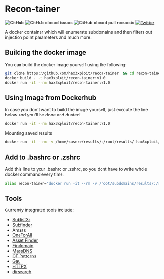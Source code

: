# Recon-tainer



![GitHub](https://img.shields.io/github/license/hax3xploit/recon-taineR)
![GitHub closed issues](https://img.shields.io/github/issues-closed/hax3xploit/recon-taineR)
![GitHub closed pull requests](https://img.shields.io/github/issues-pr-closed/hax3xploit/recon-taineR)
[![Twitter](https://img.shields.io/twitter/url/https/twitter.com/cloudposse.svg?style=social&label=%40hax.3xploit)](https://twitter.com/hax.3xploit)

A docker container which will enumerate subdomains and then filters out injection point parameters and much more.


## Building the docker image
You can build the docker image yourself using the following:

```bash
git clone https://github.com/hax3xploit/recon-tainer  && cd recon-tainer
docker build . -t hax3xploit/recon-tainer:v1.0 
docker run -it --rm hax3xploit/recon-tainer:v1.0 
```

## Using Image from Dockerhub
In case you don't want to build the image yourself, just execute the line below and you'll be done and dusted. 

```bash
docker run -it --rm hax3xploit/recon-tainer:v1.0
```

Mounting saved results
```bash
docker run -it --rm -v /home/<user>/results/:/root/results/ hax3xploit/recon-tainer:v1.0
```
## Add to .bashrc or .zshrc
Add this line to your .bashrc or .zshrc, so you dont have to write whole docker command every time.
```bash
alias recon-tainer="docker run -it --rm -v /root/subdomains/results/:/root/results/ uexpl0it/subdomains-enumerator:0.4"
```


## Tools
Currently integrated tools include:
* [Sublist3r](https://github.com/aboul3la/Sublist3r)
* [Subfinder](https://github.com/projectdiscovery/subfinder)
* [Amass](https://github.com/OWASP/Amass)
* [OneForAll](https://github.com/shmilylty/OneForAll/)
* [Asset Finder](https://github.com/tomnomnom/assetfinder)
* [Findomain](https://github.com/Edu4rdSHL/findomain)
* [MassDNS](https://github.com/blechschmidt/massdns)
* [GF Patterns](https://github.com/1ndianl33t/Gf-Patterns)
* [Gau](https://github.com/lc/gau)
* [HTTPX](https://github.com/projectdiscovery/httpx)
* [dirsearch](https://github.com/maurosoria/dirsearch)

